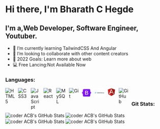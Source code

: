 # Hi there, I'm Bharath C Hegde 

## I'm a,Web Developer, Software Engineer, Youtuber.

- 🌱 I’m currently learning TailwindCSS And Angular
- 👯 I’m looking to collaborate with other content creators
- 🥅 2022 Goals: Learn more about web
- 💻 Free Lancing:Not Available Now 


### Languages:


<img align="left" alt="HTML5" width="30px" src="https://cdn.jsdelivr.net/gh/devicons/devicon/icons/html5/html5-original.svg" style="padding-right:10px;" />
<img align="left" alt="CSS3" width="30px" src="https://cdn.jsdelivr.net/gh/devicons/devicon/icons/css3/css3-original.svg" style="padding-right:10px;" />
<img align="left" alt="JavaScript" width="30px" src="https://cdn.jsdelivr.net/gh/devicons/devicon/icons/javascript/javascript-original.svg" style="padding-right:10px;" />
<img align="left" alt="React" width="30px" src="https://cdn.jsdelivr.net/gh/devicons/devicon/icons/react/react-original.svg" style="padding-right:10px;" />
<img align="left" alt="MySQL" width="30px" src="https://cdn.jsdelivr.net/gh/devicons/devicon/icons/mysql/mysql-original.svg" style="padding-right:10px;" />
<img align="left" alt="Git" width="30px" src="https://cdn.jsdelivr.net/gh/devicons/devicon/icons/git/git-original.svg" style="padding-right:10px;" />
<img align="left" alt="Bootstrap" width="30px" src="https://github.com/devicons/devicon/blob/master/icons/bootstrap/bootstrap-original.svg" style="padding-right:10px;" />
<img align="left" alt="TailwindCss" width="30px" src="https://github.com/devicons/devicon/blob/master/icons/tailwindcss/tailwindcss-original-wordmark.svg" style="padding-right:10px;" />
<img align="left" alt="Angular" width="26px" src="https://github.com/devicons/devicon/blob/master/icons/angularjs/angularjs-original.svg" style="padding-right:10px;" />
<img align="left" alt="GitHub" width="30px" src="https://user-images.githubusercontent.com/3369400/139447912-e0f43f33-6d9f-45f8-be46-2df5bbc91289.png" style="padding-right:10px;" /><br/>


### Git Stats:
 <img align="center" alt="coder ACB's GitHub Stats" src="https://github-readme-streak-stats.herokuapp.com/?user=acb123web&count_private=true&theme=dark&hide_border=false"/>
 <img align="center" alt="coder ACB's GitHub Stats" src="https://github-readme-stats.vercel.app/api?username=acb123web&count_private=true&theme=dark&show_icons=true&hide_border=false"/>
  <img align="center" alt="coder ACB's GitHub Stats" src="https://github-readme-stats.vercel.app/api/top-langs/?username=acb123web&count_private=true&theme=dark&show_icons=true&hide_border=false"/>
  <img align="center" alt="coder ACB's GitHub Stats" src="https://activity-graph.herokuapp.com/graph?username=acb123web&count_private=true&theme=react-dark&show_icons=true&hide_border=false"/>


[website]: https://acbresume.000webhostapp.com/
[youtube]: https://www.youtube.com/channel/UC2-M285foDugCO0f1hsyaaQ
